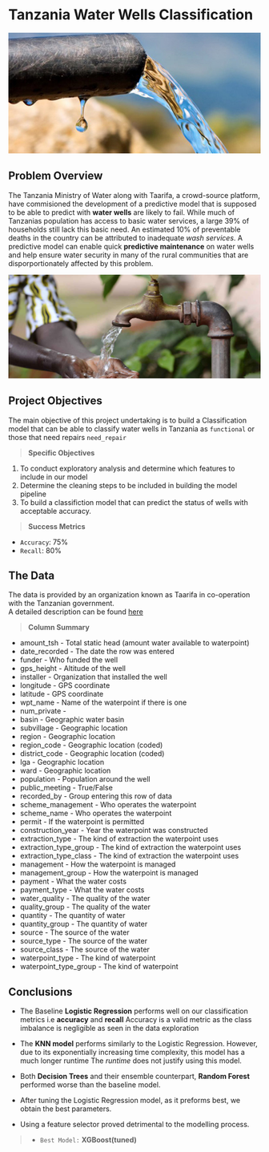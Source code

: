 # Tanzania Water Wells Classification
<p align="center">
    <img src="/images/pump.jpg" alt='pump_image'>
</p>

## Problem Overview

The Tanzania Ministry of Water along with Taarifa, a crowd-source platform, have commisioned the development of a predictive model that is supposed to be able to predict with **water wells** are likely to fail. While much of Tanzanias population has access to basic water services, a large 39% of households still lack this basic need. An estimated 10% of preventable deaths in the country can be attributed to inadequate *wash services*. A predictive model can enable quick **predictive maintenance** on water wells and help ensure water security in many of the rural communities that are disporportionately affected by this problem. 

<p align="center">
    <img src="images/water.jpg" alt='water_impact_image'>
</p>

## Project Objectives
The main objective of this project undertaking is to build a Classification model that can be able to classify water wells in Tanzania as `functional` or those that need repairs `need_repair`
> **Specific Objectives**
1. To conduct exploratory analysis and determine which features to include in our model
2. Determine the cleaning steps to be included in building the model pipeline 
3. To build a classifiction model that can predict the status of wells with acceptable accuracy.

> **Success Metrics**
* `Accuracy`: 75%
* `Recall`: 80%

## The Data

The data is provided by an organization known as Taarifa in co-operation with the Tanzanian government. \
A detailed description can be found [here](https://www.drivendata.org/competitions/7/pump-it-up-data-mining-the-water-table/page/25/#sub_values)
> **Column Summary**
* amount_tsh - Total static head (amount water available to waterpoint)
* date_recorded - The date the row was entered
* funder - Who funded the well
* gps_height - Altitude of the well
* installer - Organization that installed the well
* longitude - GPS coordinate
* latitude - GPS coordinate
* wpt_name - Name of the waterpoint if there is one
* num_private -
* basin - Geographic water basin
* subvillage - Geographic location
* region - Geographic location
* region_code - Geographic location (coded)
* district_code - Geographic location (coded)
* lga - Geographic location
* ward - Geographic location
* population - Population around the well
* public_meeting - True/False
* recorded_by - Group entering this row of data
* scheme_management - Who operates the waterpoint
* scheme_name - Who operates the waterpoint
* permit - If the waterpoint is permitted
* construction_year - Year the waterpoint was constructed
* extraction_type - The kind of extraction the waterpoint uses
* extraction_type_group - The kind of extraction the waterpoint uses
* extraction_type_class - The kind of extraction the waterpoint uses
* management - How the waterpoint is managed
* management_group - How the waterpoint is managed
* payment - What the water costs
* payment_type - What the water costs
* water_quality - The quality of the water
* quality_group - The quality of the water
* quantity - The quantity of water
* quantity_group - The quantity of water
* source - The source of the water
* source_type - The source of the water
* source_class - The source of the water
* waterpoint_type - The kind of waterpoint
* waterpoint_type_group - The kind of waterpoint

## Conclusions

* The Baseline **Logistic Regression** performs well on our classification metrics i.e **accuracy** and **recall**
Accuracy is a valid metric as the class imbalance is negligible as seen in the data exploration

* The **KNN model** performs similarly to the Logistic Regression. However, due to its exponentially increasing time complexity, this model has a much longer runtime
The *runtime* does not justify using this model.

* Both **Decision Trees** and their ensemble counterpart, **Random Forest** performed worse than the baseline model.

* After tuning the Logistic Regression model, as it preforms best, we obtain the best parameters.

* Using a feature selector proved detrimental to the modelling process.

> * `Best Model:` **XGBoost(tuned)**
